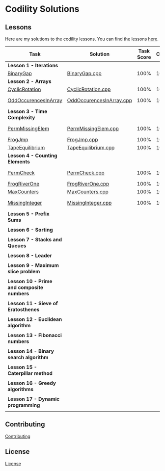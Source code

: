 # Codility Solutions

## Lessons

Here are my solutions to the codility lessons.  You can find the lessons [here](https://app.codility.com/programmers/lessons/1-iterations/).

| Task | Solution | Task Score | Correctness | Performance | Time Complexity| 
| ---- | -------- | ---------- | ----------- | ----------- | -------------- |
| **Lesson 1 - Iterations**| |
|[BinaryGap](https://app.codility.com/programmers/lessons/1-iterations/binary_gap/) | [BinaryGap.cpp](Lesson%2001%20-%20Iterations/BinaryGap.cpp) | 100% | 100% | N/A | N/A |
| **Lesson 2 - Arrays**| | | | | |
| [CyclicRotation](https://app.codility.com/programmers/lessons/2-arrays/cyclic_rotation/) | [CyclicRotation.cpp](Lesson%2002%20-%20Arrays/CyclicRotation.cpp) | 100% | 100% | N/A | N/A |
| [OddOccurencesInArray](https://app.codility.com/programmers/lessons/2-arrays/odd_occurrences_in_array/) |  [OddOccurencesInArray.cpp](Lesson%2002%20-%20Arrays/OddOccurencesInArray.cpp) | 100% | 100% | 100% | O(N) or O(N*log(N)) |
| **Lesson 3 - Time Complexity** | | | | | |
|[PermMissingElem](https://app.codility.com/programmers/lessons/3-time_complexity/perm_missing_elem/) | [PermMissingElem.cpp](Lesson%2003%20-%20Time%20Complexity/PermMissingElem.cpp) |  100% | 100% | 100% | O(N) or O(N*log(N)) |
|[FrogJmp](https://app.codility.com/programmers/lessons/3-time_complexity/frog_jmp/) | [FrogJmp.cpp](Lesson%2003%20-%20Time%20Complexity/FrogJmp.cpp) | 100% | 100% | 100% | O(1) |
|[TapeEquilibrium](https://app.codility.com/programmers/lessons/3-time_complexity/tape_equilibrium/) | [TapeEquilibrium.cpp](Lesson%2003%20-%20Time%20Complexity/TapeEquilibrium.cpp) | 100% | 100% | 100% | O(N) |
| **Lesson 4 - Counting Elements**| | | | | |
| [PermCheck](https://app.codility.com/programmers/lessons/4-counting_elements/perm_check/) | [PermCheck.cpp](Lesson%2004%20-%20Counting%20Sums/PermCheck.cpp) | 100% | 100% | 100% | O(N) or O(N*log(N)) |
| [FrogRiverOne](https://app.codility.com/programmers/lessons/4-counting_elements/frog_river_one/) | [FrogRiverOne.cpp](Lesson%2004%20-%20Counting%20Sums/FrogRiverOne.cpp) |100% | 100% | 100% | O(N) |
| [MaxCounters](https://app.codility.com/programmers/lessons/4-counting_elements/frog_river_one/) | [MaxCounters.cpp](Lesson%2004%20-%20Counting%20Sums/MaxCounters.cpp) |100% | 100% | 100% | O(N+M) |
| [MissingInteger](https://app.codility.com/programmers/lessons/4-counting_elements/missing_integer/) | [MissingInteger.cpp](Lesson%2004%20-%20Counting%20Sums/MissingInteger.cpp) |100% | 100% | 100% | O(N) or O(N*log(N)) |
| **Lesson 5 - Prefix Sums** || | | | |
|||||||
| **Lesson 6 - Sorting** || | | | |
|||||||
| **Lesson 7 - Stacks and Queues** || | | | |
|||||||
| **Lesson 8 - Leader** || | | | |
|||||||
| **Lesson 9 - Maximum slice problem** || | | | |
|||||||
| **Lesson 10 - Prime and composite numbers** || | | | |
|||||||
| **Lesson 11 - Sieve of Eratosthenes** || | | | |
|||||||
| **Lesson 12 - Euclidean algorithm** || | | | |
|||||||
| **Lesson 13 - Fibonacci numbers** || | | | |
|||||||
| **Lesson 14 - Binary search algorithm** || | | | |
|||||||
| **Lesson 15 - Caterpillar method** || | | | |
|||||||
| **Lesson 16 - Greedy algorithms** || | | | |
|||||||
| **Lesson 17 - Dynamic programming** || | | | |
|||||||


## Contributing
[Contributing](CONTRIBUTING.md)

## License
[License](LICENSE.md)
